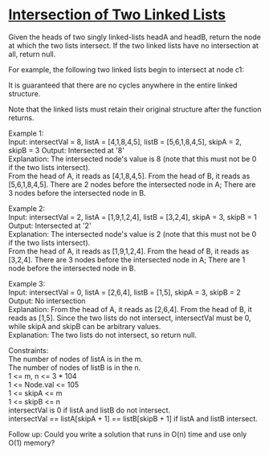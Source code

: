 # [Intersection of Two Linked Lists](https://leetcode.com/problems/intersection-of-two-linked-lists/)

Given the heads of two singly linked-lists headA and headB, return the node at which the two lists intersect. If the two linked lists have no intersection at all, return null.  

For example, the following two linked lists begin to intersect at node c1:  

It is guaranteed that there are no cycles anywhere in the entire linked structure.  

Note that the linked lists must retain their original structure after the function returns.  

Example 1:  
Input: intersectVal = 8, listA = [4,1,8,4,5], listB = [5,6,1,8,4,5], skipA = 2, skipB = 3
Output: Intersected at '8'  
Explanation: The intersected node's value is 8 (note that this must not be 0 if the two lists intersect).  
From the head of A, it reads as [4,1,8,4,5]. From the head of B, it reads as [5,6,1,8,4,5]. There are 2 nodes before the intersected node in A; There are 3 nodes before the intersected node in B.  

Example 2:  
Input: intersectVal = 2, listA = [1,9,1,2,4], listB = [3,2,4], skipA = 3, skipB = 1
Output: Intersected at '2'  
Explanation: The intersected node's value is 2 (note that this must not be 0 if the two lists intersect).  
From the head of A, it reads as [1,9,1,2,4]. From the head of B, it reads as [3,2,4]. There are 3 nodes before the intersected node in A; There are 1 node before the intersected node in B.  

Example 3:   
Input: intersectVal = 0, listA = [2,6,4], listB = [1,5], skipA = 3, skipB = 2  
Output: No intersection  
Explanation: From the head of A, it reads as [2,6,4]. From the head of B, it reads as [1,5]. Since the two lists do not intersect, intersectVal must be 0, while skipA and skipB can be arbitrary values.  
Explanation: The two lists do not intersect, so return null.  

Constraints:  
The number of nodes of listA is in the m.  
The number of nodes of listB is in the n.  
1 <= m, n <= 3 * 104  
1 <= Node.val <= 105  
1 <= skipA <= m  
1 <= skipB <= n  
intersectVal is 0 if listA and listB do not intersect.  
intersectVal == listA[skipA + 1] == listB[skipB + 1] if listA and listB intersect.  
 
Follow up: Could you write a solution that runs in O(n) time and use only O(1) memory?  